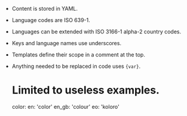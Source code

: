 - Content is stored in YAML.
- Language codes are ISO 639-1.
- Languages can be extended with ISO 3166-1 alpha-2 country codes.
- Keys and language names use underscores.
- Templates define their scope in a comment at the top.
- Anything needed to be replaced in code uses `{var}`.

    # Limited to useless examples.
    color:
        en: 'color'
        en_gb: 'colour'
        eo: 'koloro'
